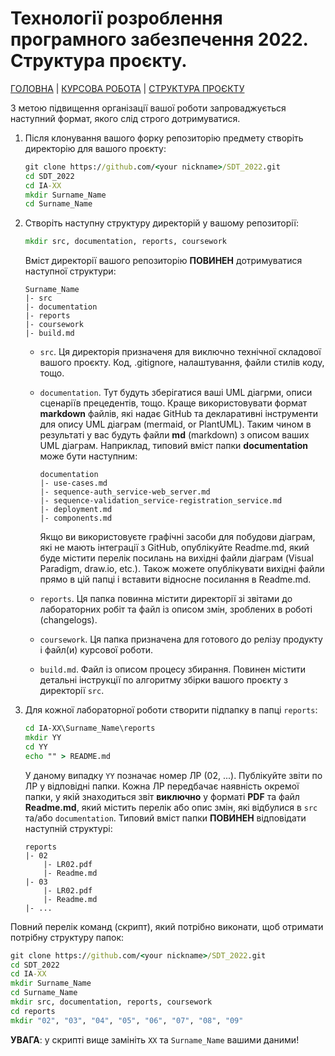 # Технології розроблення програмного забезпечення 2022. Структура проєкту.

[ГОЛОВНА][this_repo] | [КУРСОВА РОБОТА][coursework_readme] | [СТРУКТУРА ПРОЄКТУ][project_structure_readme]

З метою підвищення організації вашої роботи запроваджується наступний формат, якого слід строго дотримуватися.

1. Після клонування вашого форку репозиторію предмету створіть директорію для вашого проєкту:
    ```cmd
    git clone https://github.com/<your nickname>/SDT_2022.git
    cd SDT_2022
    cd IA-XX
    mkdir Surname_Name
    cd Surname_Name
    ```

2. Створіть наступну структуру директорій у вашому репозиторії:
    ```cmd
    mkdir src, documentation, reports, coursework
    ```
    Вміст директорії вашого репозиторію **ПОВИНЕН** дотримуватися наступної структури:
    ```
    Surname_Name
    |- src
    |- documentation
    |- reports
    |- coursework
    |- build.md
    ```
    - `src`. Ця директорія призначеня для виключно технічної складової вашого проєкту. Код, .gitignore, налаштування, файли стилів коду, тощо.

    - `documentation`. Тут будуть зберігатися ваші UML діагрми, описи сценаріїв прецедентів, тощо. Краще використовувати формат **markdown** файлів, які надає GitHub та декларативні інструменти для опису UML діаграм (mermaid, or PlantUML). Таким чином в результаті у вас будуть файли **md** (markdown) з описом ваших UML діаграм. Наприклад, типовий вміст папки **documentation** може бути наступним: 
        ```
        documentation
        |- use-cases.md
        |- sequence-auth_service-web_server.md
        |- sequence-validation_service-registration_service.md
        |- deployment.md
        |- components.md
        ```
        Якщо ви використовуєте графічні засоби для побудови діаграм, які не мають інтеграції з GitHub, опублікуйте Readme.md, який буде містити перелік посилань на вихідні файли діаграм (Visual Paradigm, draw.io, etc.). Також можете опублікувати вихідні файли прямо в цій папці і вставити відносне посилання в Readme.md.
    - `reports`. Ця папка повинна містити директорії зі звітами до лабораторних робіт та файл із описом змін, зроблених в роботі (changelogs).

    - `coursework`. Ця папка призначена для готового до релізу продукту і файл(и) курсової роботи.

    - `build.md`. Файл із описом процесу збирання. Повинен містити детальні інструкції по алгоритму збірки вашого проєкту з директорії `src`.

3. Для кожної лабораторної роботи створити підпапку в папці `reports`:
    ```cmd
    cd IA-XX\Surname_Name\reports
    mkdir YY
    cd YY
    echo "" > README.md
    ```
    У даному випадку `YY` позначає номер ЛР (02, ...). Публікуйте звіти по ЛР у відповідні папки. Кожна ЛР передбачає наявність окремої папки, у якій знаходиться звіт **виключно** у форматі **PDF** та файл **Readme.md**, який містить перелік або опис змін, які відбулися в `src` та/або `documentation`. Типовий вміст папки **ПОВИНЕН** відповідати наступній структурі:
    ```
    reports
    |- 02
        |- LR02.pdf
        |- Readme.md
    |- 03
        |- LR02.pdf
        |- Readme.md
    |- ...
    ```

Повний перелік команд (скрипт), який потрібно виконати, щоб отримати потрібну структуру папок:
```cmd
git clone https://github.com/<your nickname>/SDT_2022.git
cd SDT_2022
cd IA-XX
mkdir Surname_Name
cd Surname_Name
mkdir src, documentation, reports, coursework
cd reports
mkdir "02", "03", "04", "05", "06", "07", "08", "09" 
```

**УВАГА**: у скрипті вище замініть `XX` та `Surname_Name` вашими даними!

[this_repo]: <https://github.com/Igor-Sikorsky-IST-Hub/SDT_2022>
[coursework_readme]: <Knowledge base/coursework.md>
[project_structure_readme]: <Knowledge base/project_structure.md>
[coursework_readme_ua]: <Knowledge base/coursework.ua.md>
[project_structure_readme_ua]: <Knowledge base/project_structure.ua.md>